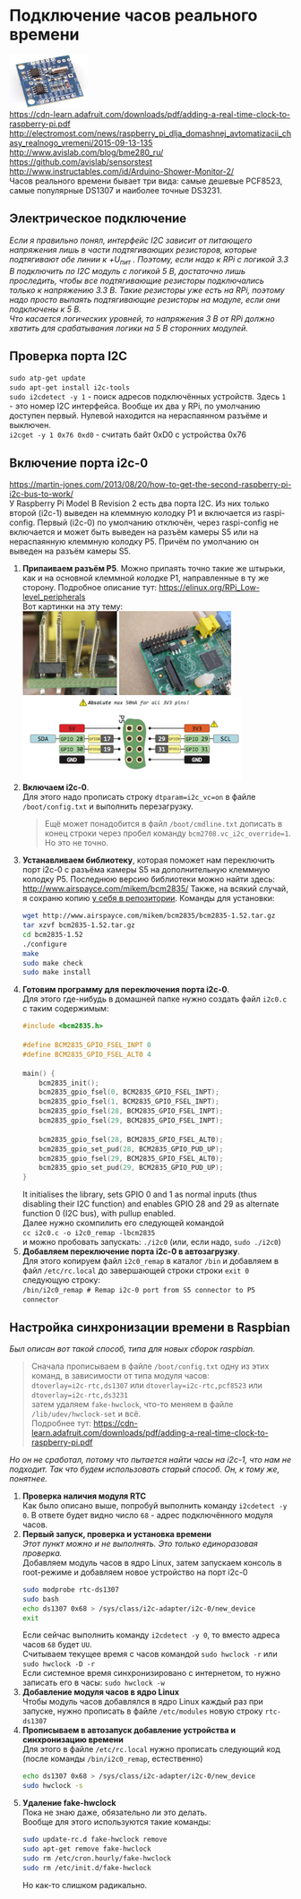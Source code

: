 # Подключение часов реального времени
![](/images/Tiny_RTC_DS1307_module.jpg "")  
https://cdn-learn.adafruit.com/downloads/pdf/adding-a-real-time-clock-to-raspberry-pi.pdf  
http://electromost.com/news/raspberry_pi_dlja_domashnej_avtomatizacii_chasy_realnogo_vremeni/2015-09-13-135  
http://www.avislab.com/blog/bme280_ru/  
https://github.com/avislab/sensorstest  
http://www.instructables.com/id/Arduino-Shower-Monitor-2/  
Часов реального времени бывает три вида: самые дешевые PCF8523, самые популярные DS1307 и наиболее точные DS3231.

## Электрическое подключение
_Если я правильно понял, интерфейс I2C зависит от питающего напряжения лишь в части подтягивающих резисторов, которые подтягивают обе линии к +U<sub>пит</sub> . Поэтому, если надо к RPi с логикой 3.3 В подключить по I2C модуль с логикой 5 В, достаточно лишь проследить, чтобы все подтягивающие резисторы подключались только к напряжению 3.3 В. Такие резисторы уже есть на RPi, поэтому надо просто выпаять подтягивающие резисторы на модуле, если они подключены к 5 В._  
_Что касается логических уровней, то напряжения 3 В от RPi должно хватить для срабатывания логики на 5 В сторонних модулей._

## Проверка порта I2C
`sudo atp-get update`  
`sudo apt-get install i2c-tools`  
`sudo i2cdetect -y 1` - поиск адресов подключённых устройств. Здесь `1` - это номер I2C интерфейса. Вообще их два у RPi, по умолчанию доступен первый. Нулевой находится на нераспаянном разъёме и выключен.  
`i2cget -y 1 0x76 0xd0` - считать байт 0xD0 с устройства 0x76  

## Включение порта i2c-0
https://martin-jones.com/2013/08/20/how-to-get-the-second-raspberry-pi-i2c-bus-to-work/  
У Raspberry Pi Model B Revision 2 есть два порта I2C. Из них только второй (i2c-1) выведен на клеммную колодку P1 и включается из raspi-config. Первый (i2c-0) по умолчанию отключён, через raspi-config не включается и может быть выведен на разъём камеры S5 или на нераспаянную клеммную колодку P5. Причём по умолчанию он выведен на разъём камеры S5.  

1. **Припаиваем разъём P5**. Можно припаять точно такие же штырьки, как и на основной клеммной колодке P1, направленные в ту же сторону. Подробное описание тут: https://elinux.org/RPi_Low-level_peripherals  
   Вот картинки на эту тему:  
   <img src="/images/Slanted_P5_header.jpg" height="150">
   <img src="/images/P5_header.jpg" height="150">
   <img src="/images/raspi_P5pinout.png" height="150" title="Вид снизу платы, клеммная колодка P1 слева">
2. **Включаем i2c-0**.  
   Для этого надо прописать строку `dtparam=i2c_vc=on` в файле `/boot/config.txt` и выполнить перезагрузку.  
   > Ещё может понадобится в файл `/boot/cmdline.txt` дописать в конец строки через пробел команду `bcm2708.vc_i2c_override=1`. Но это не точно.  
3. **Устанавливаем библиотеку**, которая поможет нам переключить порт i2c-0 с разъёма камеры S5 на дополнительную клеммную колодку P5. Последнюю версию библиотеки можно найти здесь: http://www.airspayce.com/mikem/bcm2835/ Также, на всякий случай, я сохраню копию [у себя в репозитории](libs/bcm2835-1.52.tar.gz). Команды для установки:
   ```bash
   wget http://www.airspayce.com/mikem/bcm2835/bcm2835-1.52.tar.gz
   tar xzvf bcm2835-1.52.tar.gz
   cd bcm2835-1.52
   ./configure
   make
   sudo make check
   sudo make install
   ```  
4. **Готовим программу для переключения порта i2c-0**.  
   Для этого где-нибудь в домашней папке нужно создать файл `i2c0.c` с таким содержимым:  
   ```c
   #include <bcm2835.h> 

   #define BCM2835_GPIO_FSEL_INPT 0 
   #define BCM2835_GPIO_FSEL_ALT0 4 

   main() {
       bcm2835_init(); 
       bcm2835_gpio_fsel(0, BCM2835_GPIO_FSEL_INPT); 
       bcm2835_gpio_fsel(1, BCM2835_GPIO_FSEL_INPT); 
       bcm2835_gpio_fsel(28, BCM2835_GPIO_FSEL_INPT); 
       bcm2835_gpio_fsel(29, BCM2835_GPIO_FSEL_INPT); 

       bcm2835_gpio_fsel(28, BCM2835_GPIO_FSEL_ALT0); 
       bcm2835_gpio_set_pud(28, BCM2835_GPIO_PUD_UP); 
       bcm2835_gpio_fsel(29, BCM2835_GPIO_FSEL_ALT0); 
       bcm2835_gpio_set_pud(29, BCM2835_GPIO_PUD_UP); 
   }
   ```
   It initialises the library, sets GPIO 0 and 1 as normal inputs (thus disabling their I2C function) and enables GPIO 28 and 29 as alternate function 0 (I2C bus), with pullup enabled.  
   Далее нужно скомпилить его следующей командой  
   `cc i2c0.c -o i2c0_remap -lbcm2835`  
   и можно пробовать запускать: `./i2c0` (или, если надо, `sudo ./i2c0`)  
5. **Добавляем переключение порта i2c-0 в автозагрузку**.  
   Для этого копируем файл `i2c0_remap` в каталог `/bin` и добавляем в файл `/etc/rc.local` до завершающей строки строки `exit 0` следующую строку:  
   `/bin/i2c0_remap # Remap i2c-0 port from S5 connector to P5 connector`  

## Настройка синхронизации времени в Raspbian
_Был описан вот такой способ, типа для новых сборок raspbian._  

> Сначала прописываем в файле `/boot/config.txt` одну из этих команд, в зависимости от типа модуля часов:  
> `dtoverlay=i2c-rtc,ds1307` или `dtoverlay=i2c-rtc,pcf8523` или `dtoverlay=i2c-rtc,ds3231`  
> затем удаляем `fake-hwclock`, что-то меняем в файле `/lib/udev/hwclock-set` и всё.  
> Подробнее тут: https://cdn-learn.adafruit.com/downloads/pdf/adding-a-real-time-clock-to-raspberry-pi.pdf  

_Но он не сработал, потому что пытается найти часы на i2c-1, что нам не подходит. Так что будем использовать старый способ. Он, к тому же, понятнее._  

1. **Проверка наличия модуля RTC**  
   Как было описано выше, попробуй выполнить команду `i2cdetect -y 0`. В ответе будет видно число `68` - адрес подключённого модуля часов.  
2. **Первый запуск, проверка и установка времени**  
   _Этот пункт можно и не выполнять. Это только единоразовая проверка._  
   Добавляем модуль часов в ядро Linux, затем запускаем консоль в root-режиме и добавляем новое устройство на порт i2c-0  
   ```bash
   sudo modprobe rtc-ds1307
   sudo bash
   echo ds1307 0x68 > /sys/class/i2c-adapter/i2c-0/new_device
   exit
   ```
   Если сейчас выполнить команду `i2cdetect -y 0`, то вместо адреса часов `68` будет `UU`.  
   Считываем текущее время с часов командой `sudo hwclock -r` или `sudo hwclock -D -r`  
   Если системное время синхронизировано с интернетом, то нужно записать его в часы: `sudo hwclock -w`  
3. **Добавление модуля часов в ядро Linux**  
   Чтобы модуль часов добавлялся в ядро Linux каждый раз при запуске, нужно прописать в файле `/etc/modules` новую строку `rtc-ds1307`  
4. **Прописываем в автозапуск добавление устройства и синхронизацию времени**  
   Для этого в файле `/etc/rc.local` нужно прописать следующий код (после команды `/bin/i2c0_remap`, естественно)  
   ```bash
   echo ds1307 0x68 > /sys/class/i2c-adapter/i2c-0/new_device
   sudo hwclock -s
   ```  
5. **Удаление fake-hwclock**  
   Пока не знаю даже, обязательно ли это делать.  
   Вообще для этого используются такие команды:  
   ```bash
   sudo update-rc.d fake-hwclock remove
   sudo apt-get remove fake-hwclock
   sudo rm /etc/cron.hourly/fake-hwclock
   sudo rm /etc/init.d/fake-hwclock
   ```
   Но как-то слишком радикально.  

